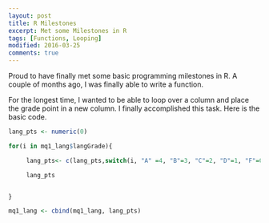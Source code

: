 ```yaml
---
layout: post
title: R Milestones
excerpt: Met some Milestones in R
tags: [Functions, Looping]
modified: 2016-03-25
comments: true
---
```


Proud to have finally met some basic programming milestones in R. A couple of months ago, I was finally able to write a function.

For the longest time, I wanted to be able to loop over a column and place the grade point in a new column. I finally accomplished this task. Here is the basic code.

```r
lang_pts <- numeric(0)

for(i in mq1_lang$langGrade){

     lang_pts<- c(lang_pts,switch(i, "A" =4, "B"=3, "C"=2, "D"=1, "F"=0, "I"=0))

     lang_pts


}

mq1_lang <- cbind(mq1_lang, lang_pts)
```
